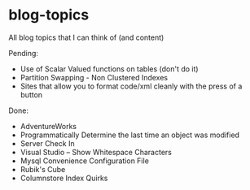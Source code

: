 blog-topics
===========

All blog topics that I can think of (and content)

Pending:
 - Use of Scalar Valued functions on tables (don't do it)
 - Partition Swapping - Non Clustered Indexes
 - Sites that allow you to format code/xml cleanly with the press of a button

Done:
 - AdventureWorks
 - Programmatically Determine the last time an object was modified
 - Server Check In
 - Visual Studio – Show Whitespace Characters
 - Mysql Convenience Configuration File
 - Rubik's Cube
 - Columnstore Index Quirks
